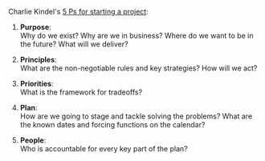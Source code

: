 Charlie Kindel's [5 Ps for starting a project](http://ceklog.kindel.com/2011/06/14/the-5-ps-achieving-focus-in-any-endeavor/):
1. **Purpose**:    
   Why do we exist? Why are we in business? Where do we want to be in the future? What will we deliver?

2. **Principles**:    
   What are the non-negotiable rules and key strategies? How will we act?

3. **Priorities**:    
   What is the framework for tradeoffs?

4. **Plan**:    
   How are we going to stage and tackle solving the problems? What are the known dates and forcing functions on the calendar?
   
5. **People**:    
   Who is accountable for every key part of the plan?